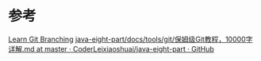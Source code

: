 




# 参考
[Learn Git Branching](https://learngitbranching.js.org/?locale=zh_CN)
[java-eight-part/docs/tools/git/保姆级Git教程，10000字详解.md at master · CoderLeixiaoshuai/java-eight-part · GitHub](https://github.com/CoderLeixiaoshuai/java-eight-part/blob/master/docs/tools/git/%E4%BF%9D%E5%A7%86%E7%BA%A7Git%E6%95%99%E7%A8%8B%EF%BC%8C10000%E5%AD%97%E8%AF%A6%E8%A7%A3.md)

